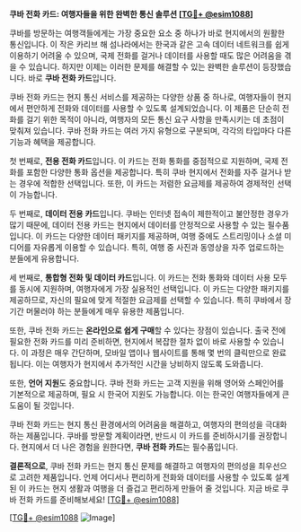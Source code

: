 **쿠바 전화 카드: 여행자들을 위한 완벽한 통신 솔루션 [[TG💪+ @esim1088](https://t.me/s/esim1088)]**

쿠바를 방문하는 여행객들에게는 가장 중요한 요소 중 하나가 바로 현지에서의 원활한 통신입니다. 이 작은 카리브 해 섬나라에서는 한국과 같은 고속 데이터 네트워크를 쉽게 이용하기 어려울 수 있으며, 국제 전화를 걸거나 데이터를 사용할 때도 많은 어려움을 겪을 수 있습니다. 하지만 이제는 이러한 문제를 해결할 수 있는 완벽한 솔루션이 등장했습니다. 바로 **쿠바 전화 카드**입니다.

쿠바 전화 카드는 현지 통신 서비스를 제공하는 다양한 상품 중 하나로, 여행자들이 현지에서 편안하게 전화와 데이터를 사용할 수 있도록 설계되었습니다. 이 제품은 단순히 전화를 걸기 위한 목적이 아니라, 여행자의 모든 통신 요구 사항을 만족시키는 데 초점이 맞춰져 있습니다. 쿠바 전화 카드는 여러 가지 유형으로 구분되며, 각각의 타입마다 다른 기능과 혜택을 제공합니다.

첫 번째로, **전용 전화 카드**입니다. 이 카드는 전화 통화를 중점적으로 지원하며, 국제 전화를 포함한 다양한 통화 옵션을 제공합니다. 특히 쿠바 현지에서 전화를 자주 걸거나 받는 경우에 적합한 선택입니다. 또한, 이 카드는 저렴한 요금제를 제공하여 경제적인 선택이 가능합니다.

두 번째로, **데이터 전용 카드**입니다. 쿠바는 인터넷 접속이 제한적이고 불안정한 경우가 많기 때문에, 데이터 전용 카드는 현지에서 데이터를 안정적으로 사용할 수 있는 필수품입니다. 이 카드는 다양한 데이터 패키지를 제공하며, 여행 중에도 스트리밍이나 소셜 미디어를 자유롭게 이용할 수 있습니다. 특히, 여행 중 사진과 동영상을 자주 업로드하는 분들에게 유용합니다.

세 번째로, **통합형 전화 및 데이터 카드**입니다. 이 카드는 전화 통화와 데이터 사용 모두를 동시에 지원하며, 여행자에게 가장 실용적인 선택입니다. 이 카드는 다양한 패키지를 제공하므로, 자신의 필요에 맞게 적절한 요금제를 선택할 수 있습니다. 특히 쿠바에서 장기간 머물러야 하는 분들에게 매우 유용한 제품입니다.

또한, 쿠바 전화 카드는 **온라인으로 쉽게 구매**할 수 있다는 장점이 있습니다. 출국 전에 필요한 전화 카드를 미리 준비하면, 현지에서 복잡한 절차 없이 바로 사용할 수 있습니다. 이 과정은 매우 간단하며, 모바일 앱이나 웹사이트를 통해 몇 번의 클릭만으로 완료됩니다. 이는 여행자가 현지에서 추가적인 시간을 낭비하지 않도록 도와줍니다.

또한, **언어 지원**도 중요합니다. 쿠바 전화 카드는 고객 지원을 위해 영어와 스페인어를 기본적으로 제공하며, 필요 시 한국어 지원도 가능합니다. 이는 한국인 여행자들에게 큰 도움이 될 것입니다.

쿠바 전화 카드는 현지 통신 환경에서의 어려움을 해결하고, 여행자의 편의성을 극대화하는 제품입니다. 쿠바를 방문할 계획이라면, 반드시 이 카드를 준비하시기를 권장합니다. 현지에서 더 나은 경험을 원한다면, **쿠바 전화 카드**는 필수품입니다.

**결론적으로**, 쿠바 전화 카드는 현지 통신 문제를 해결하고 여행자의 편의성을 최우선으로 고려한 제품입니다. 언제 어디서나 편리하게 전화와 데이터를 사용할 수 있도록 설계된 이 카드는 현지 생활과 여행을 더 즐겁고 편리하게 만들어 줄 것입니다. 지금 바로 쿠바 전화 카드를 준비해보세요! [[TG💪+ @esim1088](https://t.me/s/esim1088)]

[[TG💪+ @esim1088](https://t.me/s/esim1088) ![Image](https://i.postimg.cc/Y0z9fWf4/image.png)]